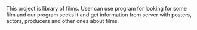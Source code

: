 This project is library of films. User can use program for looking for some film and our program seeks it and get information from server with posters, actors, producers and other ones about films.
